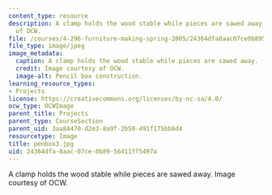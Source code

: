 ```yaml
---
content_type: resource
description: A clamp holds the wood stable while pieces are sawed away. Image courtesy
  of OCW.
file: /courses/4-296-furniture-making-spring-2005/24364dfa8aac07ce0b8956411ff5497a_penbox3.jpg
file_type: image/jpeg
image_metadata:
  caption: A clamp holds the wood stable while pieces are sawed away.
  credit: Image courtesy of OCW.
  image-alt: Pencil box construction.
learning_resource_types:
- Projects
license: https://creativecommons.org/licenses/by-nc-sa/4.0/
ocw_type: OCWImage
parent_title: Projects
parent_type: CourseSection
parent_uid: 3aa84470-d2e3-8a9f-2b50-491f175bb6d4
resourcetype: Image
title: penbox3.jpg
uid: 24364dfa-8aac-07ce-0b89-56411ff5497a
---
```

A clamp holds the wood stable while pieces are sawed away. Image courtesy of OCW.